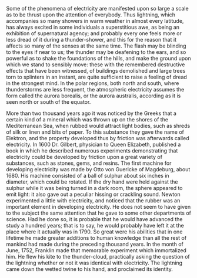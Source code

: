 Some of the phenomena of electricity are manifested upon so large a scale as to be thrust upon the attention of everybody. Thus lightning, which accompanies so many showers in warm weather in almost every latitude, has always excited in some individuals a superstitious awe, as being an exhibition of supernatural agency; and probably every one feels more or less dread of it during a thunder-shower, and this for the reason that it affects so many of the senses at the same time. The flash may be blinding to the eyes if near to us; the thunder may be deafening to the ears, and so powerful as to shake the foundations of the hills, and make the ground upon which we stand to sensibly move: these with the remembered destructive effects that have been witnessed, of buildings demolished and large trees torn to splinters in an instant, are quite sufficient to raise a feeling of dread in the strongest mind. In the polar regions, both north and south, where thunderstorms are less frequent, the atmospheric electricity assumes the form called the aurora borealis, or the aurora australis, according as it is seen north or south of the equator.

More than two thousand years ago it was noticed by the Greeks that a certain kind of a mineral which was thrown up on the shores of the Mediterranean Sea, when rubbed would attract light bodies, such as shreds of silk or linen and bits of paper. To this substance they gave the name of Elektron, and the property developed thus by friction was afterwards called electricity. In 1600 Dr. Gilbert, physician to Queen Elizabeth, published a book in which he described numerous experiments demonstrating that electricity could be developed by friction upon a great variety of substances, such as stones, gems, and resins. The first machine for developing electricity was made by Otto von Guericke of Magdeburg, about 1680. His machine consisted of a ball of sulphur about six inches in diameter, which could be rotated. If the dry hand were held against the sulphur while it was being turned in a dark room, the sphere appeared to emit light: it also gave out a peculiar hissing or crackling sound. Newton experimented a little with electricity, and noticed that the rubber was an important element in developing electricity. He does not seem to have given to the subject the same attention that he gave to some other departments of science. Had he done so, it is probable that he would have advanced the study a hundred years; that is to say, he would probably have left it at the place where it actually was in 1790. So great were his abilities that in one lifetime he made greater additions to human knowledge than all the rest of mankind had made during the preceding thousand years. In the month of June, 1752, Franklin made that memorable experiment which immortalized him. He flew his kite to the thunder-cloud, practically asking the question of the lightning whether or not it was identical with electricity. The lightning came down the wetted twine to his hand, and proclaimed its identity.
